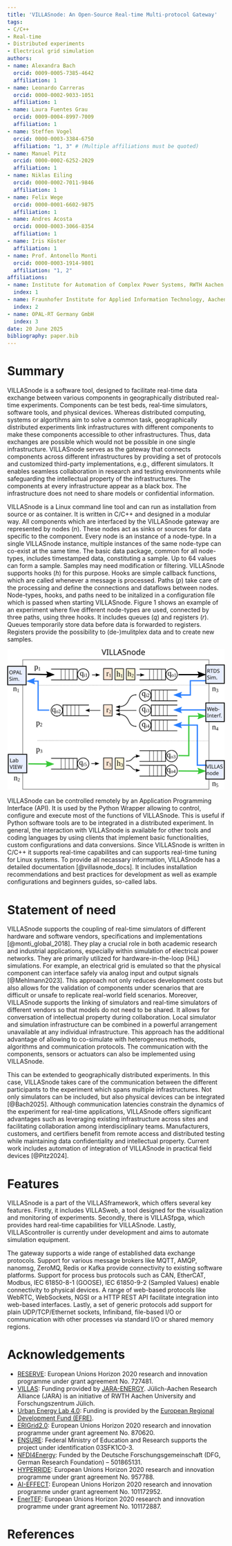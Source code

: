 ```yaml
---
title: 'VILLASnode: An Open-Source Real-time Multi-protocol Gateway'
tags:
- C/C++
- Real-time
- Distributed experiments
- Electrical grid simulation
authors:
- name: Alexandra Bach
  orcid: 0009-0005-7385-4642
  affiliation: 1
- name: Leonardo Carreras
  orcid: 0000-0002-9033-1051
  affiliation: 1
- name: Laura Fuentes Grau
  orcid: 0009-0004-8997-7009
  affiliation: 1
- name: Steffen Vogel
  orcid: 0000-0003-3384-6750
  affiliation: "1, 3" # (Multiple affiliations must be quoted)
- name: Manuel Pitz
  orcid: 0000-0002-6252-2029
  affiliation: 1
- name: Niklas Eiling
  orcid: 0000-0002-7011-9846
  affiliation: 1
- name: Felix Wege
  orcid: 0000-0001-6602-9875
  affiliation: 1
- name: Andres Acosta
  orcid: 0000-0003-3066-8354
  affiliation: 1
- name: Iris Köster
  affiliation: 1
- name: Prof. Antonello Monti
  orcid: 0000-0003-1914-9801
  affiliation: "1, 2"
affiliations:
- name: Institute for Automation of Complex Power Systems, RWTH Aachen University, Germany
  index: 1
- name: Fraunhofer Institute for Applied Information Technology, Aachen, Germany
  index: 2
- name: OPAL-RT Germany GmbH
  index: 3
date: 20 June 2025
bibliography: paper.bib
---
```


# Summary

VILLASnode is a software tool, designed to facilitate real-time data exchange between various components in geographically distributed real-time experiments. Components can be test beds, real-time simulators, software tools, and physical devices.
Whereas distributed computing, systems or algortihms aim to solve a common task, geographically distributed experiments link infrastructures with different components to make these components accessible to other infrastructures. Thus, data exchanges are possible which would not be possible in one single infrastructure.
VILLASnode serves as the gateway that connects components across different infrastructures by providing a set of protocols and customized third-party implementations, e.g., different simulators. It enables seamless collaboration in research and testing environments while safeguarding the intellectual property of the infrastructures. The components at every infrastructure appear as a black box. The infrastructure does not need to share models or confidential information.

VILLASnode is a Linux command line tool and can run as installation from source or as container. It is written in C/C++ and designed in a modular way.
All components which are interfaced by the VILLASnode gateway are represented by nodes ($n$). These nodes act as sinks or sources for data specific to the component. Every node is an instance of a node-type. In a single VILLASnode instance, multiple instances of the same node-type can co-exist at the same time.
The basic data package, common for all node-types, includes timestamped data, constituting a sample. Up to 64 values can form a sample.
Samples may need modification or filtering. VILLASnode supports hooks ($h$) for this purpose. Hooks are simple callback functions, which are called whenever a message is processed.
Paths ($p$) take care of the processing and define the connections and dataflows between nodes.
Node-types, hooks, and paths need to be initalized in a configuration file which is passed when starting VILLASnode.
Figure 1 shows an example of an experiment where five different node-types are used, connected by three paths, using three hooks.
It includes queues ($q$) and registers ($r$). Queues temporarily store data before data is forwarded to registers. Registers provide the possibility to (de-)mulitplex data and to create new samples.

![Example of modular exprimental design with nodes, paths, and hooks [@villasnode_docs].](figures/VILLASnode_paths.svg)

VILLASnode can be controlled remotely by an Application Programming Interface (API). It is used by the Python Wrapper allowing to control, configure and execute most of the functions of VILLASnode. This is useful if Python software tools are to be integrated in a distributed experiment.
In general, the interaction with VILLASnode is available for other tools and coding languages by using clients that implement basic functionalities, custom configurations and data conversions.
Since VILLASnode is written in C/C++ it supports real-time capabilites and can supports real-time tuning for Linux systems.
To provide all necassary information, VILLASnode has a detailed documentation [@villasnode_docs]. It includes installation recommendations and best practices for development as well as example configurations and beginners guides, so-called labs.

# Statement of need

VILLASnode supports the coupling of real-time simulators of different hardware and software vendors, specifications and implementations [@monti_global_2018]. They play a crucial role in both academic research and industrial applications, especially within simulation of electrical power networks. They are primarily utilized for hardware-in-the-loop (HiL) simulations. For example, an electrical grid is emulated so that the physical component can interface safely via analog input and output signals [@Mehlmann2023].
This approach not only reduces development costs but also allows for the validation of components under scenarios that are difficult or unsafe to replicate real-world field scenarios. Moreover, VILLASnode supports the linking of simulators and real-time simulators of different vendors so that models do not need to be shared. It allows for conversation of intellectual property during collaboration. Local simulator and simulation infrastructure can be combined in a powerful arrangement unavailable at any individual infrastructure. This approach has the additional advantage of allowing to co-simulate with heterogeneus methods, algorithms and communication protocols. The communication with the components, sensors or actuators can also be implemented using VILLASnode.

This can be extended to geographically distributed experiments. In this case, VILLASnode takes care of the communication between the different participants to the experiment which spans multiple infrastructures. Not only simulators can be included, but also physical devices can be integrated [@Bach2025]. Although communication latencies constrain the dynamics of the experiment for real-time applications, VILLASnode offers significant advantages such as leveraging existing infrastructure across sites and facilitating collaboration among interdisciplinary teams. Manufacturers, customers, and certifiers benefit from remote access and distributed testing while maintaining data confidentiality and intellectual property. Current work includes automation of integration of VILLASnode in practical field devices [@Pitz2024].

# Features

VILLASnode is a part of the VILLASframework, which offers several key features.
Firstly, it includes VILLASweb, a tool designed for the visualization and monitoring of experiments.
Secondly, there is VILLASfpga, which provides hard real-time capabilities for VILLASnode.
Lastly, VILLAScontroller is currently under development and aims to automate simulation equipment.

The gateway supports a wide range of established data exchange protocols. Support for various message brokers like MQTT, AMQP, nanomsg, ZeroMQ, Redis or Kafka provide connectivity to existing software platforms. Support for process bus protocols such as CAN, EtherCAT, Modbus, IEC 61850-8-1 (GOOSE), IEC 61850-9-2 (Sampled Values) enable connectivity to physical devices. A range of web-based protocols like WebRTC, WebSockets, NGSI or a HTTP REST API facilitate integration into web-based interfaces. Lastly, a set of generic protocols add support for plain UDP/TCP/Ethernet sockets, Infiniband, file-based I/O or communication with other processes via standard I/O or shared memory regions.

# Acknowledgements

- [RESERVE](http://re-serve.eu/): European Unions Horizon 2020 research and innovation programme under grant agreement No. 727481.
- [VILLAS](https://villas.fein-aachen.org/website/): Funding provided by [JARA-ENERGY](http://www.jara.org/en/research/energy). Jülich-Aachen Research Alliance (JARA) is an initiative of RWTH Aachen University and Forschungszentrum Jülich.
- [Urban Energy Lab 4.0](https://www.uel4-0.de/Home/): Funding is provided by the [European Regional Development Fund (EFRE)](https://ec.europa.eu/regional_policy/en/funding/erdf/).
- [ERIGrid2.0](https://erigrid2.eu/): European Unions Horizon 2020 research and innovation programme under grant agreement No. 870620.
- [ENSURE](https://www.kopernikus-projekte.de/projekte/ensure): Federal Ministry of Education and Research supports the project under identification 03SFK1C0-3.
- [NFDI4Energy](https://nfdi4energy.uol.de/): Funded by the Deutsche Forschungsgemeinschaft (DFG, German Research Foundation) – 501865131.
- [HYPERRIDE](https://hyperride.eu/): European Unions Horizon 2020 research and innovation programme under grant agreement No. 957788.
- [AI-EFFECT](https://ai-effect.eu/): European Unions Horizon 2020 research and innovation programme under grant agreement No. 101172952.
- [EnerTEF](https://enertef.eu/): European Unions Horizon 2020 research and innovation programme under grant agreement No. 101172887.

# References
